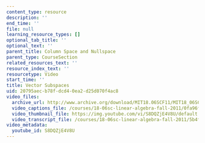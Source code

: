 ```yaml
---
content_type: resource
description: ''
end_time: ''
file: null
learning_resource_types: []
optional_tab_title: ''
optional_text: ''
parent_title: Column Space and Nullspace
parent_type: CourseSection
related_resources_text: ''
resource_index_text: ''
resourcetype: Video
start_time: ''
title: Vector Subspaces
uid: 20795aec-b78f-dcd4-0ea2-d25d070f4ac8
video_files:
  archive_url: http://www.archive.org/download/MIT18.06SCF11/MIT18_06SC_110711_N2_300k.mp4
  video_captions_file: /courses/18-06sc-linear-algebra-fall-2011/0fa96f819581540998577165819872a9_S8DQZjE4V8U.vtt
  video_thumbnail_file: https://img.youtube.com/vi/S8DQZjE4V8U/default.jpg
  video_transcript_file: /courses/18-06sc-linear-algebra-fall-2011/5b4f1c3c69b84147c351605c67c05b2b_S8DQZjE4V8U.pdf
video_metadata:
  youtube_id: S8DQZjE4V8U
---
```

